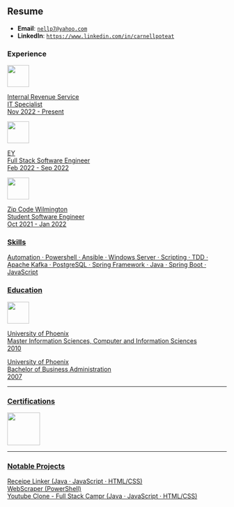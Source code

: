 ## Resume

* **Email**: <a href="mailto: nellp7@yahoo.com" target="_blank">`nellp7@yahoo.com`</a> 
* **LinkedIn**: <a href="https://www.linkedin.com/in/carnellpoteat" target="_blank">`https://www.linkedin.com/in/carnellpoteat`</a> 

### Experience
<!-- IRS  -->
<a href="https://www.irs.gov/" target="_blank"><img src="https://cdn.logoworks.com/wp-content/uploads/2014/04/lores_IRS_logo_blue_PD-1.jpg" 
     width="50" 
     height="50" />
<p>Internal Revenue Service<br>
IT Specialist<br>
Nov 2022 - Present</p>

<!-- EY -->
<a href="https://www.ey.com/en_us" target="_blank"><img src="https://clipground.com/images/ernst-and-young-logo-png-6.jpg" 
     width="50" 
     height="50" />
<p>EY<br>
Full Stack Software Engineer<br>
Feb 2022 - Sep 2022</p>

<!-- Zipcode Wilmington -->
<a href="https://www.zipcodewilmington.com/" target="_blank"><img src="https://technical.ly/wp-content/uploads/2015/06/zcw_logo.jpg" 
     width="50" 
     height="50" />
<p>Zip Code Wilmington<br>
Student Software Engineer<br>
Oct 2021 - Jan 2022</p>

### Skills
Automation · Powershell · Ansible · Windows Server · Scripting · TDD · Apache Kafka · PostgreSQL · Spring Framework · Java · Spring Boot · JavaScript

### Education
<!-- University of Phoenix -->
<a href="https://www.phoenix.edu/" target="_blank"><img src="https://www.seriousinsights.net/wp-content/uploads/university-of-phoenix-logo.png" 
     width="50" 
     height="50" />
<p>University of Phoenix<br>
Master Information Sciences, Computer and Information Sciences<br>
2010</p>

<p>University of Phoenix<br>
Bachelor of Business Administration<br>
2007</p>

---

### Certifications
<a href="https://www.comptia.org/" target="_blank"><img src="https://comptiawebsite.blob.core.windows.net/webcontent/images/default-source/siteicons/logoaplus.svg?sfvrsn=5ee1de19_2" 
     width="75" 
     height="75" />

---
### Notable Projects
<a href="https://github.com/c-poteat/passionProject" target="_blank">Receipe Linker (Java · JavaScript · HTML/CSS)</a><br>
<a href="https://github.com/c-poteat/webscraper-PS" target="_blank">WebScraper (PowerShell)</a><br>
<a href="https://github.com/CAMP-team/FullStack-Campr" target="_blank">Youtube Clone - Full Stack Campr (Java · JavaScript · HTML/CSS)</a> 


